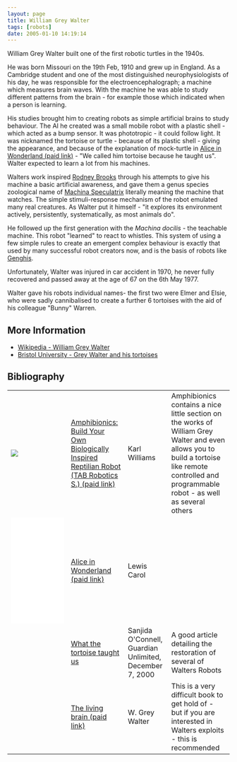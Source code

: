 ```yaml
---
layout: page
title: William Grey Walter
tags: [robots]
date: 2005-01-10 14:19:14
---
```

William Grey Walter built one of the first robotic turtles in the 1940s.

He was born Missouri on the 19th Feb, 1910 and grew up in England. As a Cambridge student and one of the most distinguished neurophysiologists of his day, he was responsible for the electroencephalograph; a machine which measures brain waves. With the machine he was able to study different patterns from the brain - for example those which indicated when a person is learning.

His studies brought him to creating robots as simple artificial brains to study behaviour. The AI he created was a small mobile robot with a plastic shell - which acted as a bump sensor. It was phototropic - it could follow light. It was nicknamed the tortoise or turtle - because of its plastic shell - giving the appearance, and because of the explanation of mock-turtle in [Alice in Wonderland (paid link)](https://amzn.to/3QTqRvL) - "We called him tortoise because he taught us". Walter expected to learn a lot from his machines.

Walters work inspired [Rodney Brooks](/wiki/rodney_brooks.html "Rodney Brooks") through his attempts to give his machine a basic artificial awareness, and gave them a genus species zoological name of [Machina Speculatrix](/wiki/machina_speculatrix.html "Early robots built by a pioneer") literally meaning the machine that watches. The simple stimuli-response mechanism of the robot emulated many real creatures. As Walter put it himself - "it explores its environment actively, persistently, systematically, as most animals do".

He followed up the first generation with the _Machina docilis_ - the teachable machine. This robot "learned" to react to whistles. This system of using a few simple rules to create an emergent complex behaviour is exactly that used by many successful robot creators now, and is the basis of robots like [Genghis](/wiki/genghis.html).

Unfortunately, Walter was injured in car accident in 1970, he never fully recovered and passed away at the age of 67 on the 6th May 1977.

Walter gave his robots individual names- the first two were Elmer and Elsie, who were sadly cannibalised to create a further 6 tortoises with the aid of his colleague "Bunny" Warren.

## More Information

* [Wikipedia - William Grey Walter](https://en.wikipedia.org/wiki/William_Grey_Walter)
* [Bristol University - Grey Walter and his tortoises](http://www.bristol.ac.uk/news/2008/212017945378.html)

## Bibliography

<table class="normal" id="fancytable_1">

<tr> <td > <a href="https://www.amazon.co.uk/Amphibionics-Biologically-Inspired-Reptilian-Electronics-ebook/dp/B00UYBS1X8/ref=as_li_ss_il?dchild=1&keywords=Amphibionics&qid=1604779993&sr=8-1&linkCode=li2&tag=orionrobots-21&linkId=bfedc6b890c63953fed5f2382d21c4fe&language=en_GB" target="_blank"><img border="0" src="//ws-eu.amazon-adsystem.com/widgets/q?_encoding=UTF8&ASIN=B00UYBS1X8&Format=_SL160_&ID=AsinImage&MarketPlace=GB&ServiceVersion=20070822&WS=1&tag=orionrobots-21&language=en_GB" ></a><img src="https://ir-uk.amazon-adsystem.com/e/ir?t=orionrobots-21&language=en_GB&l=li2&o=2&a=B00UYBS1X8" width="1" height="1" border="0" alt="" style="border:none !important; margin:0px !important;" /> </td> <td > <a href="https://amzn.to/2I872D8" rel="external" target="_blank">Amphibionics: Build Your Own Biologically Inspired Reptilian Robot (TAB Robotics S.) (paid link)</a> </td> <td > Karl Williams </td> <td > Amphibionics contains a nice little section on the works of William Grey Walter and even allows you to build a tortoise like remote controlled and programmable robot - as well as several others</td> </tr>
<tr>
<td > <iframe style="width:120px;height:240px;" marginwidth="0" marginheight="0" scrolling="no" frameborder="0" src="//ws-eu.amazon-adsystem.com/widgets/q?ServiceVersion=20070822&OneJS=1&Operation=GetAdHtml&MarketPlace=GB&source=ss&ref=as_ss_li_til&ad_type=product_link&tracking_id=orionrobots-21&language=en_GB&marketplace=amazon&region=GB&placement=1552977544&asins=1552977544&linkId=9f9b13511bccaba807701dc172254d93&show_border=true&link_opens_in_new_window=true"></iframe> </td> <td > <a href="https://amzn.to/2Io9SnF" rel="external" target="_blank">Alice in Wonderland (paid link)</a> </td> <td > Lewis Carol </td> <td ></td>
</tr>
<tr>
<td ></td> <td > <a href="http://www.guardian.co.uk/Archive/Article/0,4273,4101493,00.html" rel="external" target="_blank">What the tortoise taught us</a> </td> <td > Sanjida O'Connell, Guardian Unlimited, December 7, 2000 </td> <td > A good article detailing the restoration of several of Walters Robots</td> </tr>  <tr> <td></td> <td > <a href="http://www.amazon.co.uk/exec/obidos/ASIN/B0000CII0N/orionrobots-21" rel="external" target="_blank">The living brain (paid link)</a> </td> <td> W. Grey Walter </td> <td> This is a very difficult book to get hold of - but if you are interested in Walters exploits - this is recommended</td>
</tr>
</table>
